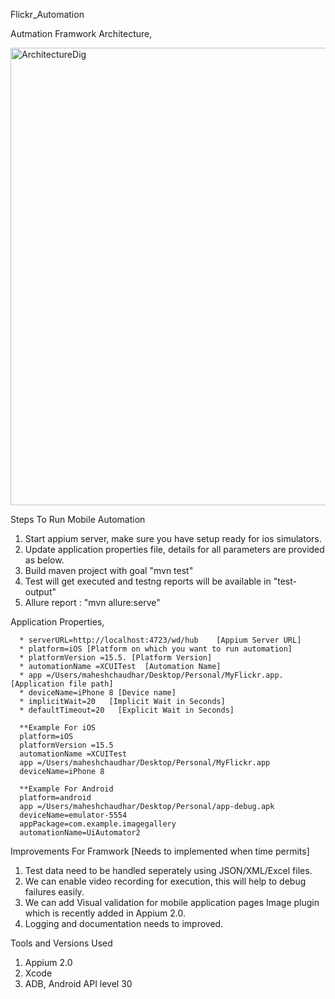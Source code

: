 Flickr_Automation



Autmation Framwork Architecture,

<img width="732" alt="ArchitectureDig" src="https://user-images.githubusercontent.com/11026791/223644777-415d663a-e588-4a1e-95b0-e63e2e1a33d1.png">


Steps To Run Mobile Automation
1. Start appium server, make sure you have setup ready for ios simulators.
2. Update application properties file, details for all parameters are provided as below.
3. Build maven project with goal "mvn test"
4. Test will get executed and testng reports will be available in "test-output"
5. Allure report : "mvn allure:serve"

Application Properties,
      
      * serverURL=http://localhost:4723/wd/hub    [Appium Server URL]
      * platform=iOS [Platform on which you want to run automation]
      * platformVersion =15.5. [Platform Version]
      * automationName =XCUITest  [Automation Name]
      * app =/Users/maheshchaudhar/Desktop/Personal/MyFlickr.app. [Application file path]
      * deviceName=iPhone 8 [Device name]
      * implicitWait=20   [Implicit Wait in Seconds]
      * defaultTimeout=20   [Explicit Wait in Seconds]
      
      **Example For iOS
      platform=iOS
      platformVersion =15.5
      automationName =XCUITest
      app =/Users/maheshchaudhar/Desktop/Personal/MyFlickr.app
      deviceName=iPhone 8

      **Example For Android
      platform=android
      app =/Users/maheshchaudhar/Desktop/Personal/app-debug.apk
      deviceName=emulator-5554
      appPackage=com.example.imagegallery
      automationName=UiAutomator2


Improvements For Framwork [Needs to implemented when time permits] 
1. Test data need to be handled seperately using JSON/XML/Excel files.
2. We can enable video recording for execution, this will help to debug failures easily. 
4. We can add Visual validation for mobile application pages Image plugin which is recently added in Appium 2.0.
5. Logging and documentation needs to improved. 


Tools and Versions Used
1. Appium 2.0
2. Xcode  
3. ADB, Android API level 30
